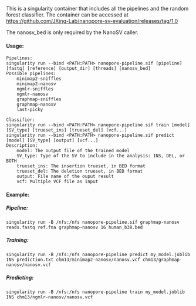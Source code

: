 This is a singularity container that includes all the pipelines and the random forest classifier. The container can be accessed at https://github.com/JXing-Lab/nanopore-sv-evaluation/releases/tag/1.0

The nanosv_bed is only required by the NanoSV caller.

#### Usage:
```
Pipelines:
singularity run --bind <PATH:PATH> nanopore-pipeline.sif [pipeline] [fastq] [reference] [output_dir] [threads] [nanosv_bed]
Possible pipelines:
	minimap2-sniffles
	minimap2-nanosv
	ngmlr-sniffles
	ngmlr-nanosv
	graphmap-sniffles
	graphmap-nanosv
	last-picky

Classifier:
singularity run --bind <PATH:PATH> nanopore-pipeline.sif train [model] [SV_type] [trueset_ins] [trueset_del] [vcf...]
singularity run --bind <PATH:PATH> nanopore-pipeline.sif predict [model] [SV_type] [output] [vcf...]
Description:
	model: The output file of the trained model
	SV_type: Type of the SV to include in the analysis: INS, DEL, or BOTH
	trueset_ins: The insertion trueset, in BED format
	trueset_del: The deletion trueset, in BED format
	output: File name of the ouput result
	vcf: Multiple VCF file as input
```

#### Example:

##### Pipeline:
```
singularity run -B /nfs:/nfs nanopore-pipeline.sif graphmap-nanosv reads.fastq ref.fna graphmap-nanosv 16 human_b38.bed
```

##### Training:
```
singularity run -B /nfs:/nfs nanopore-pipeline predict my_model.joblib INS prediction.txt chm13/minimap2-nanosv/nanosv.vcf chm13/graphmap-nanosv/nanosv.vcf
```

##### Predicting:
```
singularity run -B /nfs:/nfs nanopore-pipeline train my_model.joblib INS chm13/ngmlr-nanosv/nanosv.vcf
```
